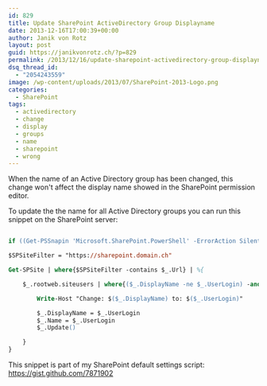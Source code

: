 ```yaml
---
id: 829
title: Update SharePoint ActiveDirectory Group Displayname
date: 2013-12-16T17:00:39+00:00
author: Janik von Rotz
layout: post
guid: https://janikvonrotz.ch/?p=829
permalink: /2013/12/16/update-sharepoint-activedirectory-group-displayname/
dsq_thread_id:
  - "2054243559"
image: /wp-content/uploads/2013/07/SharePoint-2013-Logo.png
categories:
  - SharePoint
tags:
  - activedirectory
  - change
  - display
  - groups
  - name
  - sharepoint
  - wrong
---
```

When the name of an Active Directory group has been changed, this change won't affect the display name showed in the SharePoint permission editor.

To update the the name for all Active Directory groups you can run this snippet on the SharePoint server:

<!--more-->

```ps

if ((Get-PSSnapin 'Microsoft.SharePoint.PowerShell' -ErrorAction SilentlyContinue) -eq $null){Add-PSSnapin 'Microsoft.SharePoint.PowerShell'}

$SPSiteFilter = "https://sharepoint.domain.ch"

Get-SPSite | where{$SPSiteFilter -contains $_.Url} | %{

    $_.rootweb.siteusers | where{($_.DisplayName -ne $_.UserLogin) -and $_.IsDomainGroup} | %{

        Write-Host "Change: $($_.DisplayName) to: $($_.UserLogin)"

        $_.DisplayName = $_.UserLogin
        $_.Name = $_.UserLogin
        $_.Update()

    }
}
```

This snippet is part of my SharePoint default settings script: <a href="https://gist.github.com/7871902">https://gist.github.com/7871902</a>
